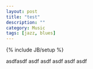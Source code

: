 ```yaml
---
layout: post
title: "test"
description: ""
category: Music 
tags: [jazz, blues]
---
```

{% include JB/setup %}

asdfasdf
asdf
asdf
asdf
asdf
asdf